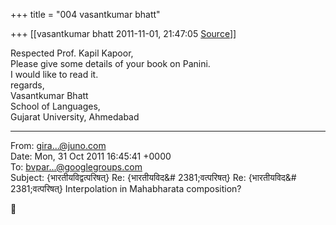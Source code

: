 +++
title = "004 vasantkumar bhatt"

+++
[[vasantkumar bhatt	2011-11-01, 21:47:05 [Source](https://groups.google.com/g/bvparishat/c/mp8xBdbNxhY)]]



Respected Prof. Kapil Kapoor,  
Please give some details of your book on Panini.  
I would like to read it.  
regards,  
Vasantkumar Bhatt  
School of Languages,  
Gujarat University, Ahmedabad  
  

------------------------------------------------------------------------

From: [gira...@juno.com]()  
Date: Mon, 31 Oct 2011 16:45:41 +0000  
To: [bvpar...@googlegroups.com]()  
Subject: {भारतीयविद्वत्परिषत्} Re: {&#2349;&#2366;&#2352;&#2340;&#2368;&#2351;&#2357;&#2367;&#2342;&# 2381;&#2357;&#2340;&#2381;&#2346;&#2352;&#2367;&#2359;&#2340;&#2381;} Re: {&#2349;&#2366;&#2352;&#2340;&#2368;&#2351;&#2357;&#2367;&#2342;&# 2381;&#2357;&#2340;&#2381;&#2346;&#2352;&#2367;&#2359;&#2340;&#2381;} Interpolation in Mahabharata composition?



